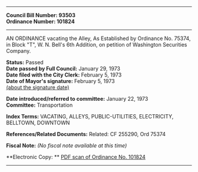 * * * * *  
  
**Council Bill Number: [](#h0)[](#h2)93503**   
**Ordinance Number: 101824**  
  
* * * * *  
  
AN ORDINANCE vacating the Alley, As Established by Ordinance No. 75374, in Block "T", W. N. Bell's 6th Addition, on petition of Washington Securities Company.  
  
**Status:** Passed   
**Date passed by Full Council:** January 29, 1973   
**Date filed with the City Clerk:** February 5, 1973   
**Date of Mayor's signature:** February 5, 1973   
[(about the signature date)](/~public/approvaldate.htm)   
  
  
**Date introduced/referred to committee:** January 22, 1973   
**Committee:** Transportation   
  
**Index Terms:** VACATING, ALLEYS, PUBLIC-UTILITIES, ELECTRICITY, BELLTOWN, DOWNTOWN  
  
**References/Related Documents:** Related: CF 255290, Ord 75374  
  
**Fiscal Note:** *(No fiscal note available at this time)*  
  
**Electronic Copy: ** [PDF scan of Ordinance No. 101824](/~archives/Ordinances/Ord_101824.pdf)  
  
* * * * *  
